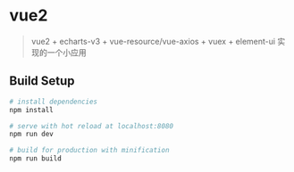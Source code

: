 # vue2

> vue2 + echarts-v3 + vue-resource/vue-axios + vuex + element-ui 实现的一个小应用

## Build Setup

``` bash
# install dependencies
npm install

# serve with hot reload at localhost:8080
npm run dev

# build for production with minification
npm run build
```
